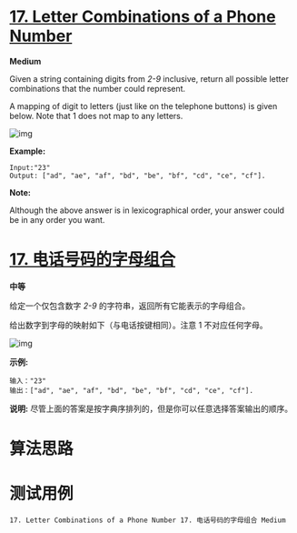 # [17. Letter Combinations of a Phone Number][enTitle]

**Medium**

Given a string containing digits from  *2-9*  inclusive, return all possible letter combinations that the number could represent.

A mapping of digit to letters (just like on the telephone buttons) is given below. Note that 1 does not map to any letters.

![img](http://upload.wikimedia.org/wikipedia/commons/thumb/7/73/Telephone-keypad2.svg/200px-Telephone-keypad2.svg.png)

**Example:** 

```
Input:"23"
Output: ["ad", "ae", "af", "bd", "be", "bf", "cd", "ce", "cf"].

```

**Note:** 

Although the above answer is in lexicographical order, your answer could be in any order you want.
# [17. 电话号码的字母组合][cnTitle]

**中等**

给定一个仅包含数字  *2-9*  的字符串，返回所有它能表示的字母组合。

给出数字到字母的映射如下（与电话按键相同）。注意 1 不对应任何字母。

![img](http://upload.wikimedia.org/wikipedia/commons/thumb/7/73/Telephone-keypad2.svg/200px-Telephone-keypad2.svg.png)

**示例:** 

```
输入："23"
输出：["ad", "ae", "af", "bd", "be", "bf", "cd", "ce", "cf"].

```

**说明:**  尽管上面的答案是按字典序排列的，但是你可以任意选择答案输出的顺序。


# 算法思路

# 测试用例
```
17. Letter Combinations of a Phone Number 17. 电话号码的字母组合 Medium
```

[enTitle]: https://leetcode.com/problems/letter-combinations-of-a-phone-number/
[cnTitle]: https://leetcode-cn.com/problems/letter-combinations-of-a-phone-number/
